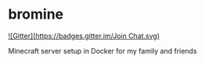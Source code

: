 bromine
=======
[![Gitter](https://badges.gitter.im/Join Chat.svg)](https://gitter.im/rgbkrk/bromine?utm_source=badge&utm_medium=badge&utm_campaign=pr-badge)

Minecraft server setup in Docker for my family and friends
